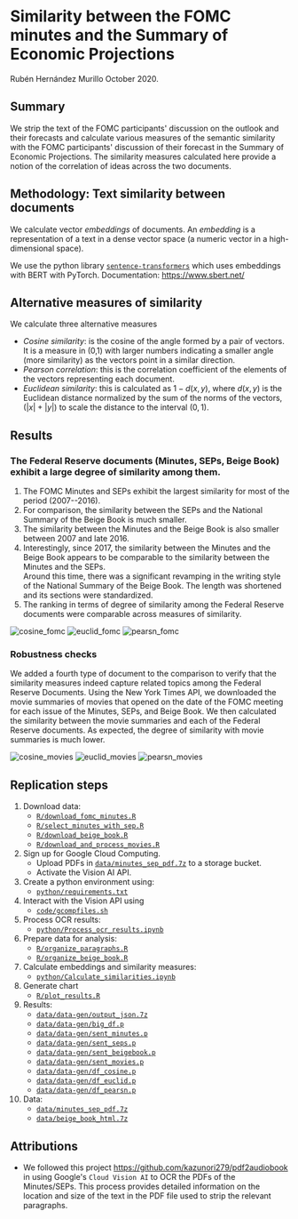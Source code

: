 # Similarity between the FOMC minutes and the Summary of Economic Projections 

Rubén Hernández Murillo
October 2020.

## Summary

We strip the text of the FOMC participants' discussion on the outlook and their forecasts and 
calculate various measures of the semantic similarity with the FOMC participants' discussion of their forecast in the 
Summary of Economic Projections.
The similarity measures calculated here provide a notion of the correlation of ideas across the two documents.

## Methodology: Text similarity between documents

We calculate vector _embeddings_ of documents. An _embedding_ is a representation of a text in a dense vector space (a numeric vector in a high-dimensional space). 

We use the python library [`sentence-transformers`](https://github.com/UKPLab/sentence-transformers) which uses embeddings with BERT with PyTorch. 
Documentation: <https://www.sbert.net/>

## Alternative measures of similarity

We calculate three alternative measures
+ _Cosine similarity_: is the cosine of the angle formed by a pair of vectors. 
  It is a measure in (0,1) with larger numbers indicating a smaller angle (more similarity) as the vectors point in a similar direction.
+ _Pearson correlation_: this is the correlation coefficient of the elements of the vectors representing each document.
+ _Euclidean similarity_: this is calculated as $1 - d(x,y)$, where $d(x,y)$ is the Euclidean distance normalized by the sum of the norms of the vectors, $(|x| + |y|)$ to scale the distance to the interval $(0,1)$. 


## Results

### The Federal Reserve documents (Minutes, SEPs, Beige Book) exhibit a large degree of similarity among them.

1. The FOMC Minutes and SEPs exhibit the largest similarity for most of the period (2007--2016).
2. For comparison, the similarity between the SEPs and the National Summary of the Beige Book 
is much smaller. 
3. The similarity between the Minutes and the Beige Book is also smaller between 2007 and late 2016.
4. Interestingly, since 2017, the similarity between the Minutes and the Beige Book appears to be
comparable to the similarity between the Minutes and the SEPs.  
   Around this time, there was a significant revamping in the writing style of the National Summary of the Beige Book. The length was shortened and its sections were standardized. 
5. The ranking in terms of degree of similarity among the Federal Reserve documents were comparable across measures of similarity.

![cosine_fomc](charts/plot_cosine_fomc.png)
![euclid_fomc](charts/plot_euclid_fomc.png)
![pearsn_fomc](charts/plot_pearsn_fomc.png)

### Robustness checks

We added a fourth type of document to the comparison to verify that the similarity measures indeed capture related topics among the Federal Reserve Documents. 
Using the New York Times API, we downloaded the movie summaries of movies that opened on the date of the FOMC meeting for each issue of the Minutes, SEPs, and Beige Book. We then calculated the similarity between the movie summaries and each of the Federal Reserve documents.
As expected, the degree of similarity with movie summaries is much lower.

![cosine_movies](charts/plot_cosine_movies.png)
![euclid_movies](charts/plot_euclid_movies.png)
![pearsn_movies](charts/plot_pearsn_movies.png)

## Replication steps

1. Download data: 
    + [`R/download_fomc_minutes.R`](R/download_fomc_minutes.R) 
    + [`R/select_minutes_with_sep.R`](R/select_minutes_with_sep.R) 
    + [`R/download_beige_book.R`](R/download_beige_book.R)
    + [`R/download_and_process_movies.R`](R/download_and_process_movies.R)
2. Sign up for Google Cloud Computing.
    + Upload PDFs in [`data/minutes_sep_pdf.7z`](data/minutes_sep_pdf.7z) to a storage bucket.
    + Activate the Vision AI API.
3. Create a python environment using:
    + [`python/requirements.txt`](`python/requirements.txt)
4. Interact with the Vision API using 
    + [`code/gcompfiles.sh`](code/gcompfiles.sh)
5. Process OCR results: 
    + [`python/Process_ocr_results.ipynb`](python/Process_ocr_results.ipynb)
6. Prepare data for analysis:
    + [`R/organize_paragraphs.R`](R/organize_paragraphs.R)
    + [`R/organize_beige_book.R`](R/organize_beige_book.R)
7. Calculate embeddings and similarity measures:
    + [`python/Calculate_similarities.ipynb`](python/Calculate_similarities.ipynb)
8. Generate chart
    + [`R/plot_results.R`](R/plot_results.R)
9. Results:
    + [`data/data-gen/output_json.7z`](data/data-gen/output_json.7z)
    + [`data/data-gen/big_df.p`](data/data-gen/big_df.p)
    + [`data/data-gen/sent_minutes.p`](data/data-gen/sent_minutes.p)
    + [`data/data-gen/sent_seps.p`](data/data-gen/sent_seps.p)
    + [`data/data-gen/sent_beigebook.p`](data/data-gen/sent_beigebook.p)
    + [`data/data-gen/sent_movies.p`](data/data-gen/sent_movies.p)
    + [`data/data-gen/df_cosine.p`](data/data-gen/df_cosine.p)
    + [`data/data-gen/df_euclid.p`](data/data-gen/df_euclid.p)
    + [`data/data-gen/df_pearsn.p`](data/data-gen/df_pearsn.p)
10. Data:
    + [`data/minutes_sep_pdf.7z`](data/minutes_sep_pdf.7z)
    + [`data/beige_book_html.7z`](data/beige_book_html.7z)

  
## Attributions

+ We followed this project <https://github.com/kazunori279/pdf2audiobook> in using Google's 
`Cloud Vision AI` to OCR the PDFs of the Minutes/SEPs. 
 This process provides detailed information on the location and size
 of the text in the PDF file used to strip the relevant paragraphs.
